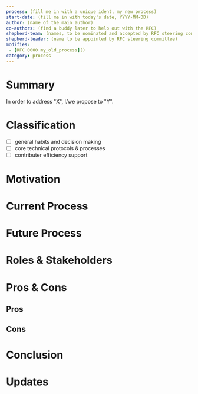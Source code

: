 ```yaml
---
process: (fill me in with a unique ident, my_new_process)
start-date: (fill me in with today's date, YYYY-MM-DD)
author: (name of the main author)
co-authors: (find a buddy later to help out with the RFC)
shepherd-team: (names, to be nominated and accepted by RFC steering committee)
shepherd-leader: (name to be appointed by RFC steering committee)
modifies:
 - [RFC 0000 my_old_process]()
category: process
---
```


<!--
If you are proposing to change a process with regard of how the nix community
conducts, then use this template. Some examples are, without being an exhaustive list:

- Change the RFC process, the organization of the issue tracker or the forum
- Change community workflows or other comunity infrastructure
- Amend the code of conduct and similar high level normative documents
-->

# Summary
[summary]: #summary

<!-- One paragraph to resume this document (motivation and future process). -->

In order to address "X", I/we propose to "Y".

# Classification
[classification]: #classification

<!-- Please check the relevant boxes (typically one) -- or add your own. -->

- [ ] general habits and decision making
- [ ] core technical protocols & processes
- [ ] contributer efficiency support

# Motivation
[motivation]: #motivation

<!-- What's wrong? Please feel encouraged to benchmark us against other
(open source or other) ecosystems. -->

# Current Process
[as-is]: #current-process

<!-- Describe the current process as it is observed out in the wild.
If there has been a previous RFC for this process, please mention it,
but prefer the state of the world "as-is". In a final paragraph, please
describe its shortcomings and how they relate to the motivation.

Make use of BPMN 2.0 notation, if you'd find that useful. -->

# Future Process
[to-be]: #future-process

<!-- Describe the future process how you imagine it to be.
In a final paragraph, please describe how this would satisfy the motivation.
Please be explicit, if it only party addresses the motivation.

Make use of BPMN 2.0 notation, if you'd find that useful. -->

# Roles & Stakeholders

<!-- 
Stakeholders are people who have an interest in the outcome of this RFC.

Please describe in abstract terms the roles involved in this process
and how they are affected by this process change. Plotting estimated
/ abstract time requirements of _as-is_ against _to-be_ is a plus.
The idea is to get a better sense of the stakeholders of this process
and their respective interestes and estimate the associated total
costs imposed (mostly in time, can be negative) to the community.

Typical stakeholders involve: maintainers, end users, corporate users
-->

# Pros & Cons
[evaluation]: #pros-and-cons

<!-- Within your judgment, prefer bullet points over prose. -->

## Pros


## Cons


# Conclusion
[conclusion]: #conclusion

<!-- In the greater scheme of things, to what degree does your proposal
satisfy the motivation. Is it meaningful? Is it important? Is it urgent? -->

# Updates
[updates]: #updates

<!-- This space is reserved for linking or in-lining future updates to this
process -->
